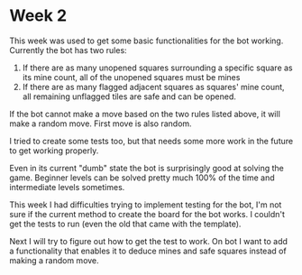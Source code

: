 # Week 2

This week was used to get some basic functionalities for the bot working. Currently the bot has two rules: 
1. If there are as many unopened squares surrounding a specific square as its mine count, all of the unopened squares must be mines
2. If there are as many flagged adjacent squares as squares' mine count, all remaining unflagged tiles are safe and can be opened.

If the bot cannot make a move based on the two rules listed above, it will make a random move. First move is also random.

I tried to create some tests too, but that needs some more work in the future to get working properly.


Even in its current "dumb" state the bot is surprisingly good at solving the game. Beginner levels can be solved pretty much 100% of the time and intermediate levels sometimes.


This week I had difficulties trying to implement testing for the bot, I'm not sure if the current method to create the board for the bot works. I couldn't get the tests to run (even the old that came with the template).


Next I will try to figure out how to get the test to work. On bot I want to add a functionality that enables it to deduce mines and safe squares instead of making a random move.
